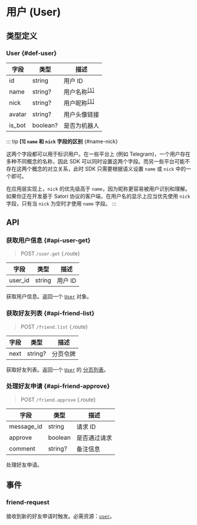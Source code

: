 # 用户 (User)

## 类型定义

### User {#def-user}

| 字段 | 类型 | 描述 |
| --- | --- | --- |
| id | string | 用户 ID |
| name | string? | 用户名称<sup>[[1]](#name-nick)</sup> |
| nick | string? | 用户昵称<sup>[[1]](#name-nick)</sup> |
| avatar | string? | 用户头像链接 |
| is_bot | boolean? | 是否为机器人 |

::: tip
**[1] `name` 和 `nick` 字段的区别** {#name-nick}

这两个字段都可以用于标识用户。在一些平台上 (例如 Telegram)，一个用户存在多种不同概念的名称，因此 SDK 可以同时设置这两个字段。而另一些平台可能不存在这两个概念的对立关系，此时 SDK 只需要根据语义设置 `name` 或 `nick` 中的一个即可。

在应用层实现上，`nick` 的优先级高于 `name`，因为昵称更容易被用户识别和理解。如果你正在开发基于 Satori 协议的客户端，在用户名的显示上应当优先使用 `nick` 字段，只有当 `nick` 为空时才使用 `name` 字段。
:::

## API

### 获取用户信息 {#api-user-get}

> <badge>POST</badge> `/user.get` {.route}

| 字段 | 类型 | 描述 |
| --- | --- | --- |
| user_id | string | 用户 ID |

获取用户信息。返回一个 [`User`](#def-user) 对象。

### 获取好友列表 {#api-friend-list}

> <badge>POST</badge> `/friend.list` {.route}

| 字段 | 类型 | 描述 |
| --- | --- | --- |
| next | string? | 分页令牌 |

获取好友列表。返回一个 [`User`](#def-user) 的 [分页列表](../protocol/api.md#list)。

### 处理好友申请 {#api-friend-approve}

> <badge>POST</badge> `/friend.approve` {.route}

| 字段 | 类型 | 描述 |
| --- | --- | --- |
| message_id | string | 请求 ID |
| approve | boolean | 是否通过请求 |
| comment | string? | 备注信息 |

处理好友申请。

## 事件

### friend-request

接收到新的好友申请时触发。必需资源：[`user`](#def-user)。
